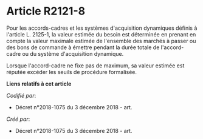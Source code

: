 # Article R2121-8

Pour les accords-cadres et les systèmes d'acquisition dynamiques définis à l'article L. 2125-1, la valeur estimée du besoin
est déterminée en prenant en compte la valeur maximale estimée de l'ensemble des marchés à passer ou des bons de commande à
émettre pendant la durée totale de l'accord-cadre ou du système d'acquisition dynamique.

Lorsque l'accord-cadre ne fixe pas de maximum, sa valeur estimée est réputée excéder les seuils de procédure formalisée.

**Liens relatifs à cet article**

_Codifié par_:

  - Décret n°2018-1075 du 3 décembre 2018 - art.

_Créé par_:

  - Décret n°2018-1075 du 3 décembre 2018 - art.

